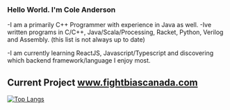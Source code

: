 ### Hello World. I'm Cole Anderson

-I am a primarily C++ Programmer with experience in Java as well.
-Ive written programs in C/C++, Java/Scala/Processing, Racket, Python, Verilog and Assembly. (this list is not always up to date)

-I am currently learning ReactJS, Javascript/Typescript and discovering which backend framework/language I enjoy most.

Current Project www.fightbiascanada.com 
---

[![Top Langs](https://github-readme-stats.vercel.app/api/top-langs/?username=SinPulse&layout=compact&theme=gotham)](https://github.com/anuraghazra/github-readme-stats)
